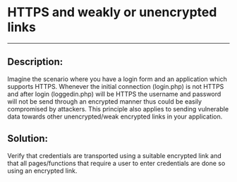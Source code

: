 # HTTPS and weakly or unencrypted links
-------

## Description:

Imagine the scenario where you have a login form and an application which supports HTTPS.
Whenever the initial connection (login.php) is not HTTPS and after login (loggedin.php)
will be HTTPS the username and password will not be send through an encrypted manner thus
could be easily compromised by attackers. This principle also applies to sending
vulnerable data towards other unencrypted/weak encrypted links in your application.


## Solution:

Verify that credentials are transported using a suitable encrypted link and that all pages/functions that
require a user to enter credentials are done so using an encrypted link.

